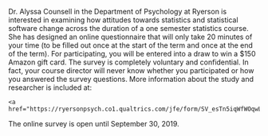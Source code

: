 
Dr. Alyssa Counsell in the Department of Psychology at Ryerson is interested in examining how attitudes towards statistics and statistical software change across the duration of a one semester statistics course. She has designed an online questionnaire that will only take 20 minutes of your time (to be filled out once at the start of the term and once at the end of the term). For participating, you will be entered into a draw to win a $150 Amazon gift card. The survey is completely voluntary and confidential. In fact, your course director will never know whether you participated or how you answered the survey questions. More information about the study and researcher is included at:  

    <a href="https://ryersonpsych.co1.qualtrics.com/jfe/form/SV_esTn5iqWfWOqwLz">https://ryersonpsych.co1.qualtrics.com/jfe/form/SV_esTn5iqWfWOqwLz</a>

The online survey is open until September 30, 2019. 
